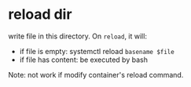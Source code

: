 # reload dir

write file in this directory. On `reload`, it will:

* if file is empty: systemctl reload `basename $file`
* if file has content: be executed by bash

Note: not work if modify container's reload command.
